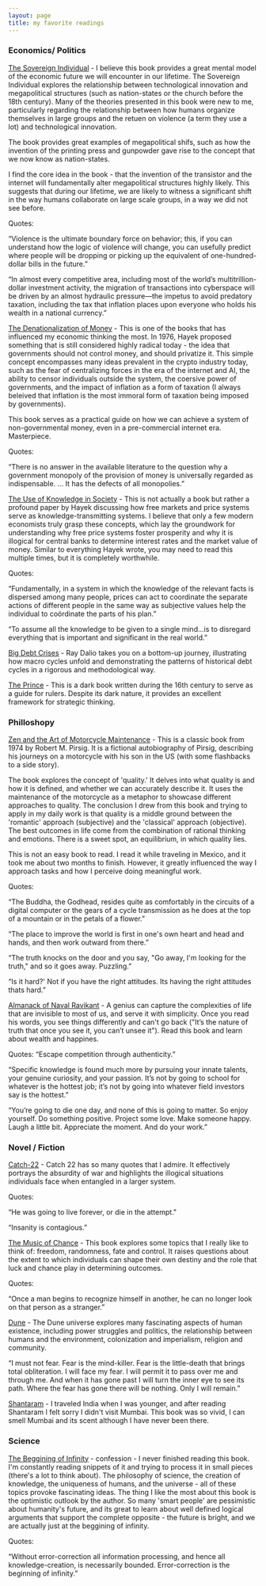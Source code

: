 ```yaml
---
layout: page
title: my favorite readings
---
```


### Economics/ Politics 

<a href='https://www.amazon.com/Sovereign-Individual-Mastering-Transition-Information/dp/0684832720'>The Sovereign Individual</a> - I believe this book provides a great mental model of the economic future we will encounter in our lifetime. The Sovereign Individual explores the relationship between technological innovation and megapolitical structures (such as nation-states or the church before the 18th century). Many of the theories presented in this book were new to me, particularly regarding the relationship between how humans organize themselves in large groups and the retuen on violence (a term they use a lot) and technological innovation.

The book provides great examples of megapolitical shifs, such as how the invention of the printing press and gunpowder gave rise to the concept that we now know as nation-states.

I find the core idea in the book - that the invention of the transistor and the internet will fundamentally alter megapolitical structures highly likely. This suggests that during our lifetime, we are likely to witness a significant shift in the way humans collaborate on large scale groups, in a way we did not see before.

Quotes:

“Violence is the ultimate boundary force on behavior; this, if you can understand how the logic of violence will change, you can usefully predict where people will be dropping or picking up the equivalent of one-hundred-dollar bills in the future.”

“In almost every competitive area, including most of the world’s multitrillion-dollar investment activity, the migration of transactions into cyberspace will be driven by an almost hydraulic pressure—the impetus to avoid predatory taxation, including the tax that inflation places upon everyone who holds his wealth in a national currency.”


<a href='https://en.wikipedia.org/wiki/The_Denationalization_of_Money'>The Denationalization of Money</a> - This is one of the books that has influenced my economic thinking the most. In 1976, Hayek proposed something that is still considered highly radical today - the idea that governments should not control money, and should privatize it. This simple concept encompasses many ideas prevalent in the crypto industry today, such as the fear of centralizing forces in the era of the internet and AI, the ability to censor individuals outside the system, the coersive power of governments, and the impact of inflation as a form of taxation (I always beleived that inflation is the most immoral form of taxation being imposed by governments).

This book serves as a practical guide on how we can achieve a system of non-governmental money, even in a pre-commercial internet era. Masterpiece. 

Quotes:

“There is no answer in the available literature to the question why a government monopoly of the provision of money is universally regarded as indispensable. ... It has the defects of all monopolies.”


<a href='https://en.wikipedia.org/wiki/The_Use_of_Knowledge_in_Society#:~:text=%22The%20Use%20of%20Knowledge%20in,of%20The%20American%20Economic%20Review.&text=Written%20(along%20with%20The%20Meaning,to%20fellow%20economist%20Oskar%20R.'>The Use of Knowledge in Society</a> - This is not actually a book but rather a profound paper by Hayek discussing how free markets and price systems serve as knowledge-transmitting systems. I believe that only a few modern economists truly grasp these concepts, which lay the groundwork for understanding why free price systems foster prosperity and why it is illogical for central banks to determine interest rates and the market value of money. Similar to everything Hayek wrote, you may need to read this multiple times, but it is completely worthwhile. 

Quotes:

“Fundamentally, in a system in which the knowledge of the relevant facts is dispersed among many people, prices can act to coordinate the separate actions of different people in the same way as subjective values help the individual to coördinate the parts of his plan.”

“To assume all the knowledge to be given to a single mind...is to disregard everything that is important and significant in the real world.”

<a href='https://www.bridgewater.com/big-debt-crises/principles-for-navigating-big-debt-crises-by-ray-dalio.pdf'>Big Debt Crises</a> - Ray Dalio takes you on a bottom-up journey, illustrating how macro cycles unfold and demonstrating the patterns of historical debt cycles in a rigorous and methodological way.

<a href='https://en.wikipedia.org/wiki/The_Prince'>The Prince</a> - This is a dark book written during the 16th century to serve as a guide for rulers. Despite its dark nature, it provides an excellent framework for strategic thinking.

### Philloshopy 
 
<a href='https://www.amazon.com/Zen-Art-Motorcycle-Maintenance-Inquiry/dp/0060589469'>Zen and the Art of Motorcycle Maintenance</a>  - This is a classic book from 1974 by Robert M. Pirsig. It is a fictional autobiography of Pirsig, describing his journeys on a motorcycle with his son in the US (with some flashbacks to a side story).

The book explores the concept of 'quality.' It delves into what quality is and how it is defined, and whether we can accurately describe it. It uses the maintenance of the motorcycle as a metaphor to showcase different approaches to quality. The conclusion I drew from this book and trying to apply in my daily work is that quality is a middle ground between the 'romantic' approach (subjective) and the 'classical' approach (objective). The best outcomes in life come from the combination of rational thinking and emotions. There is a sweet spot, an equilibrium, in which quality lies. 

This is not an easy book to read. I read it while traveling in Mexico, and it took me about two months to finish. However, it greatly influenced the way I approach tasks and how I perceive doing meaningful work.  

Quotes:

“The Buddha, the Godhead, resides quite as comfortably in the circuits of a digital computer or the gears of a cycle transmission as he does at the top of a mountain or in the petals of a flower.”

“The place to improve the world is first in one's own heart and head and hands, and then work outward from there.”

“The truth knocks on the door and you say, "Go away, I'm looking for the truth," and so it goes away. Puzzling.”

“Is it hard?'
Not if you have the right attitudes. Its having the right attitudes thats hard.”

<a href='https://www.navalmanack.com/'>Almanack of Naval Ravikant</a> - A genius can capture the complexities of life that are invisible to most of us, and serve it with simplicity. Once you read his words, you see things differently and can't go back ("It’s the nature of truth that once you see it, you can’t unsee it"). Read this book and learn about wealth and happines. 

Quotes:
“Escape competition through authenticity.”

“Specific knowledge is found much more by pursuing your innate talents, your genuine curiosity, and your passion. It’s not by going to school for whatever is the hottest job; it’s not by going into whatever field investors say is the hottest.”

“You’re going to die one day, and none of this is going to matter. So enjoy yourself. Do something positive. Project some love. Make someone happy. Laugh a little bit. Appreciate the moment. And do your work.”


### Novel / Fiction 

 <a href='https://www.amazon.com/Catch-22-50th-Anniversary-Joseph-Heller/dp/1451626657'>Catch-22</a> - Catch 22 has so many quotes that I admire. It effectively portrays the absurdity of war and highlights the illogical situations individuals face when entangled in a larger system.

 Quotes:

“He was going to live forever, or die in the attempt."

“Insanity is contagious.”
 
 <a href='https://www.amazon.com/Music-Chance-Paul-Auster-ebook/dp/B00AFY9C2I/ref=sr_1_1?crid=LDNEPJYIC1TU&keywords=the+music+of+chance&qid=1687771753&s=books&sprefix=the+music+of+chan%2Cstripbooks-intl-ship%2C320&sr=1-1'>The Music of Chance</a> - This book explores some topics that I really like to think of: freedom, randomness, fate and control. It raises questions about the extent to which individuals can shape their own destiny and the role that luck and chance play in determining outcomes.

 Quotes:

 “Once a man begins to recognize himself in another, he can no longer look on that person as a stranger.”

 <a href='https://www.amazon.com/Dune-Frank-Herbert-audiobook/dp/B000R34YKC/ref=sr_1_1?crid=21E9UAMBBRUCE&keywords=dune+book&qid=1687772293&s=books&sprefix=dune+boo%2Cstripbooks-intl-ship%2C247&sr=1-1'>Dune</a> - The Dune universe explores many fascinating aspects of human existence, including power struggles and politics, the relationship between humans and the environment, colonization and imperialism, religion and community.  

“I must not fear. Fear is the mind-killer. Fear is the little-death that brings total obliteration. I will face my fear. I will permit it to pass over me and through me. And when it has gone past I will turn the inner eye to see its path. Where the fear has gone there will be nothing. Only I will remain.”


<a href='https://www.amazon.com/Shantaram-Novel-Gregory-David-Roberts/dp/0312330537'>Shantaram</a> - I traveled India when I was younger, and after reading Shantaram I felt sorry I didn't visit Mumbai. This book was so vivid, I can smell Mumbai and its scent although I have never been there.

### Science

<a href='https://www.amazon.com/Beginning-Infinity-Explanations-Transform-World/dp/0143121359'>The Beggining of Infinity</a> - confession - I never finished reading this book. I'm constantly reading snippets of it and trying to process it in small pieces (there's a lot to think about). The philosophy of science, the creation of knowledge, the uniqueness of humans, and the universe - all of these topics provoke fascinating ideas. The thing I like the most about this book is the optimistic outlook by the author. So many 'smart people' are pessimistic about humanity's future, and its great to learn about well defined logical arguments that support the complete opposite - the future is bright, and we are actually just at the beggining of infinity. 

 Quotes:

“Without error-correction all information processing, and hence all knowledge-creation, is necessarily bounded. Error-correction is the beginning of infinity.”
